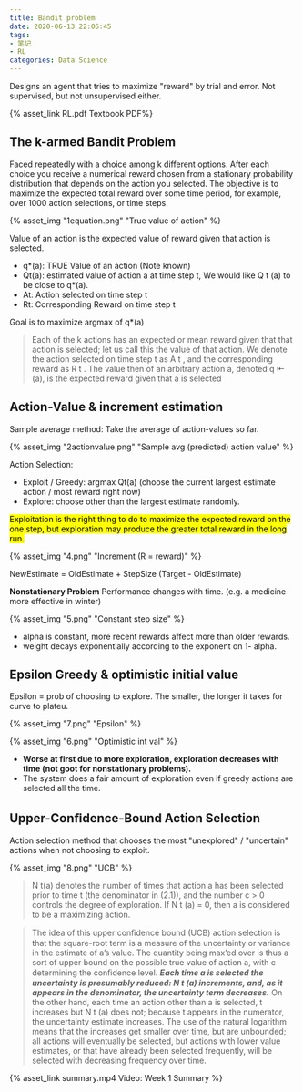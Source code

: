 ```yaml
---
title: Bandit problem
date: 2020-06-13 22:06:45
tags: 
- 笔记
- RL
categories: Data Science
---
```


<!-- ## Reinforcement Learning Notes -->

Designs an agent that tries to maximize "reward" by trial and error.
Not supervised, but not unsupervised either.

<!-- [Textbook](RL.pdf) -->
{% asset_link RL.pdf Textbook PDF%}

## The k-armed Bandit Problem

Faced repeatedly with a choice among k different options. After each choice you receive a numerical reward chosen from a stationary probability distribution that depends on the action you selected. The objective is to maximize the expected total reward over some time period, for example, over 1000 action selections, or time steps.

<!-- more -->

<!-- ![True value of action](1equation.png) -->
{% asset_img "1equation.png" "True value of action" %}

Value of an action is the expected value of reward given that action is selected.

- q*(a): TRUE Value of an action (Note known)
- Qt(a): estimated value of action a at time step t, We would like Q t (a) to be close to q*(a).
- At: Action selected on time step t
- Rt: Corresponding Reward on time step t

Goal is to maximize argmax of q*(a)

> Each of the k actions has an expected or mean reward given that that action is selected; let us call this the value of that action. We denote the action selected on time step t as A t , and the corresponding reward as R t . The value then of an arbitrary action a, denoted q ⇤ (a), is the expected reward given that a is selected

## Action-Value & increment estimation

Sample average method: Take the average of action-values so far.

<!-- ![Sample avg (predicted) action value](2actionvalue.png) -->
{% asset_img "2actionvalue.png" "Sample avg (predicted) action value" %}

<!-- ![Action value](3.png) -->

Action Selection:
- Exploit / Greedy: argmax Qt(a) (choose the current largest estimate action / most reward right now)
- Explore: choose other than the largest estimate randomly.



<mark>Exploitation is the right thing to do to maximize the expected reward on the one step, but exploration may produce the greater total reward in the long run.</mark>

<!-- ![Increment (R = reward)](4.png) -->
{% asset_img "4.png" "Increment (R = reward)" %}

NewEstimate = OldEstimate + StepSize (Target - OldEstimate)

**Nonstationary Problem**
Performance changes with time. (e.g. a medicine more effective in winter)
<!-- ![Constant step size](5.png) -->
{% asset_img "5.png" "Constant step size" %}

- alpha is constant, more recent rewards affect more than older rewards.
- weight decays exponentially according to the exponent on 1- alpha.

## Epsilon Greedy & optimistic initial value

Epsilon = prob of choosing to explore.
The smaller, the longer it takes for curve to plateu.
<!-- ![Epsilon](7.png) -->
{% asset_img "7.png" "Epsilon" %}

<!-- ![Optimistic int val](6.png) -->
{% asset_img "6.png" "Optimistic int val" %}

- **Worse at first due to more exploration, exploration decreases with time (not goot for nonstationary problems).**
- The system does a fair amount of exploration even if greedy actions are selected all the time.

## Upper-Conﬁdence-Bound Action Selection

Action selection method that chooses the most "unexplored" / "uncertain" actions when not choosing to exploit.

<!-- ![UCB](8.png) -->
{% asset_img "8.png" "UCB" %}

> N t(a) denotes the number of times that action a has been selected prior to time t (the denominator in (2.1)), and the number c > 0 controls the degree of exploration. If N t (a) = 0, then a is considered to be a maximizing action.

> The idea of this upper conﬁdence bound (UCB) action selection is that the square-root term is a measure of the uncertainty or variance in the estimate of a’s value. The quantity being max’ed over is thus a sort of upper bound on the possible true value of action a, with c determining the conﬁdence level. ***Each time a is selected the uncertainty is presumably reduced: N t (a) increments, and, as it appears in the denominator, the uncertainty term decreases.*** On the other hand, each time an action other than a is selected, t increases but N t (a) does not; because t appears in the numerator, the uncertainty estimate increases. The use of the natural logarithm means that the increases get smaller over time, but are unbounded; all actions will eventually be selected, but actions with lower value estimates, or that have already been selected frequently, will be selected with decreasing frequency over time.

<!-- [Week 1 Summary](summary.mp4) -->
{% asset_link summary.mp4 Video: Week 1 Summary %}


